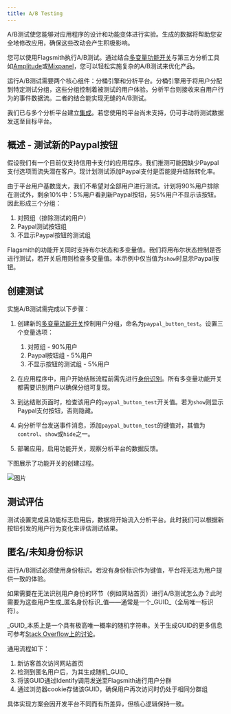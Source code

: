 ```yaml
---
title: A/B Testing
---
```


A/B测试使您能够对应用程序的设计和功能变体进行实验。生成的数据将帮助您安全地修改应用，确保这些改动会产生积极影响。

您可以使用Flagsmith执行A/B测试。通过结合[多变量功能开关](/basic-features/managing-features.md#multi-variate-flags)与第三方分析工具如[Amplitude](https://amplitude.com/)或[Mixpanel](https://mixpanel.com/)，您可以轻松实施复杂的A/B测试来优化产品。

运行A/B测试需要两个核心组件：分桶引擎和分析平台。分桶引擎用于将用户分配到特定测试分组，这些分组控制着被测试的用户体验。分析平台则接收来自用户行为的事件数据流。二者的结合能实现无缝的A/B测试。

我们已与多个分析平台建立[集成](integrations/overview.md)。若您使用的平台尚未支持，仍可手动将测试数据发送至目标平台。

## 概述 - 测试新的Paypal按钮

假设我们有一个目前仅支持信用卡支付的应用程序。我们推测可能因缺少Paypal支付选项而流失潜在客户。现计划测试添加Paypal支付是否能提升结账转化率。

由于平台用户基数庞大，我们不希望对全部用户进行测试。计划将90%用户排除在测试外，剩余10%中：5%用户看到新Paypal按钮，另5%用户不显示该按钮。因此形成三个分组：

1. 对照组（排除测试的用户）
2. Paypal测试按钮组
3. 不显示Paypal按钮的测试组

Flagsmith的功能开关同时支持布尔状态和多变量值。我们将用布尔状态控制是否进行测试，若开关启用则检查多变量值。本示例中仅当值为`show`时显示Paypal按钮。

## 创建测试

实施A/B测试需完成以下步骤：

1. 创建新的[多变量功能开关](/basic-features/managing-features.md#multi-variate-flags)控制用户分组，命名为`paypal_button_test`。设置三个变量选项：
   
   1. 对照组 - 90%用户
   2. Paypal按钮组 - 5%用户
   3. 不显示按钮的测试组 - 5%用户

2. 在应用程序中，用户开始结账流程前需先进行[身份识别](/basic-features/managing-identities.md)。所有多变量功能开关都需要识别用户以确保分组可复现。
3. 到达结账页面时，检查该用户的`paypal_button_test`开关值。若为`show`则显示Paypal支付按钮，否则隐藏。
4. 向分析平台发送事件消息，添加`paypal_button_test`的键值对，其值为`control`、`show`或`hide`之一。
5. 部署应用，启用功能开关，观察分析平台的数据反馈。

下图展示了功能开关的创建过程。

![图片](/img/ab-test-paypal-example.png)

## 测试评估

测试设置完成且功能标志启用后，数据将开始流入分析平台。此时我们可以根据新按钮引发的用户行为变化来评估测试结果。

## 匿名/未知身份标识

进行A/B测试必须使用身份标识。若没有身份标识作为键值，平台将无法为用户提供一致的体验。

如果需要在无法识别用户身份的环节（例如网站首页）进行A/B测试怎么办？此时需要为这些用户生成_匿名身份标识_值——通常是一个_GUID_（全局唯一标识符）。

_GUID_本质上是一个具有极高唯一概率的随机字符串。关于生成GUID的更多信息可参考[Stack Overflow上的讨论](https://stackoverflow.com/a/2117523)。

通用流程如下：

1. 新访客首次访问网站首页
2. 检测到匿名用户后，为其生成随机_GUID_
3. 将该GUID通过Identify调用发送至Flagsmith进行用户分群
4. 通过浏览器cookie存储该GUID，确保用户再次访问时仍处于相同分群组

具体实现方案会因开发平台不同而有所差异，但核心逻辑保持一致。
